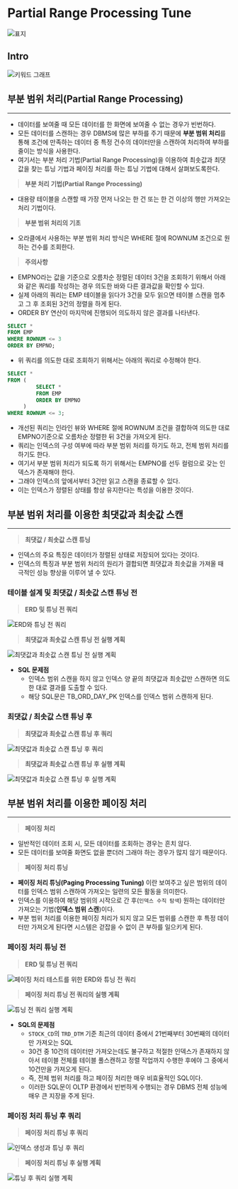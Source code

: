 # Partial Range Processing Tune

![표지](../../images/oracle/partial_range_process/partial_range_process.001.jpeg)

## Intro

![키워드 그래프](../../images/oracle/partial_range_process/partial_range_process.002.jpeg)

## 부분 범위 처리(Partial Range Processing) 

---

- 데이터를 보여줄 때 모든 데이터를 한 화면에 보여줄 수 없는 경우가 빈번하다.
- 모든 데이터를 스캔하는 경우 DBMS에 많은 부하를 주기 때문에 **부분 범위 처리**를 통해 조건에 만족하는 데이터 중 특정 건수의 데이터만을 스캔하여 처리하여 부하를 줄이는 방식을 사용한다.
- 여기서는 부분 처리 기법(Partial Range Processing)을 이용하여 최솟값과 최댓값을 찾는 튜닝 기법과 페이징 처리를 하는 튜닝 기법에 대해서 살펴보도록한다.

> **부분 처리 기법(Partial Range Processing)**

- 대용량 테이블을 스캔할 때 가장 먼저 나오는 한 건 또는 한 건 이상의 행만 가져오는 처리 기법이다.

> **부분 범위 처리의 기초**

- 오라클에서 사용하는 부분 범위 처리 방식은 WHERE 절에 ROWNUM 조건으로 원하는 건수를 조회한다.

> **주의사항**

- EMPNO라는 값을 기준으로 오름차순 정렬된 데이터 3건을 조회하기 위해서 아래와 같은 쿼리를 작성하는 경우 의도한 바와 다른 결과값을 확인할 수 있다.
- 실제 아래의 쿼리는 EMP 테이블을 읽다가 3건을 모두 읽으면 테이블 스캔을 멈추고 그 후 조회된 3건의 정렬을 하게 된다.
- ORDER BY 연산이 마지막에 진행되어 의도하지 않은 결과를 나타낸다.

```sql
SELECT *
FROM EMP
WHERE ROWNUM <= 3
ORDER BY EMPNO;
```

- 위 쿼리를 의도한 대로 조회하기 위해서는 아래의 쿼리로 수정해야 한다.

```sql
SELECT *
FROM (
         SELECT *
         FROM EMP
         ORDER BY EMPNO
     )
WHERE ROWNUM <= 3;
```

- 개선된 쿼리는 인라인 뷰와 WHERE 절에 ROWNUM 조건을 결합하여 의도한 대로 EMPNO기준으로 오름차순 정렬한 뒤 3건을 가져오게 된다.
- 쿼리는 인덱스의 구성 여부에 따라 부분 범위 처리를 하기도 하고, 전체 범위 처리를 하기도 한다.
- 여기서 부분 범위 처리가 되도록 하기 위해서는 EMPNO를 선두 컬럼으로 갖는 인덱스가 존재해야 한다.
- 그래야 인덱스의 앞에서부터 3건만 읽고 스캔을 종료할 수 있다.
- 이는 인덱스가 정렬된 상태를 항상 유지한다는 특성을 이용한 것이다.

## 부분 범위 처리를 이용한 최댓값과 최솟값 스캔

---

> **최댓값 / 최솟값 스캔 튜닝**

- 인덱스의 주요 특징은 데이터가 정렬된 상태로 저장되어 있다는 것이다.
- 인덱스의 특징과 부분 범위 처리의 원리가 결합되면 최댓값과 최솟값을 가져올 때 극적인 성능 향상을 이루어 낼 수 있다.

### 테이블 설계 및 최댓값 / 최솟값 스캔 튜닝 전

> **ERD 및 튜닝 전 쿼리**

![ERD와 튜닝 전 쿼리](../../images/oracle/partial_range_process/partial_range_process.003.jpeg)

> **최댓값과 최솟값 스캔 튜닝 전 실행 계획**

![최댓값과 최솟값 스캔 튜닝 전 실행 계획](../../images/oracle/partial_range_process/partial_range_process.004.jpeg)

- **SQL 문제점**
	- 인덱스 범위 스캔을 하지 않고 인덱스 양 끝의 최댓값과 최솟값만 스캔하면 의도한 대로 결과를 도출할 수 있다.
	- 해당 SQL문은 TB_ORD_DAY_PK 인덱스를 인덱스 범위 스캔하게 된다.

### 최댓값 / 최솟값 스캔 튜닝 후

> **최댓값과 최솟값 스캔 튜닝 후 쿼리**

![최댓값과 최솟값 스캔 튜닝 후 쿼리](../../images/oracle/partial_range_process/partial_range_process.005.jpeg)

> **최댓값과 최솟값 스캔 튜닝 후 실행 계획**

![최댓값과 최솟값 스캔 튜닝 후 실행 계획](../../images/oracle/partial_range_process/partial_range_process.006.jpeg)

## 부분 범위 처리를 이용한 페이징 처리

---

> **페이징 처리**

- 일반적인 데이터 조회 시, 모든 데이터를 조회하는 경우는 흔치 않다. 
- 모든 데이터를 보여줄 화면도 없을 뿐더러 그래야 하는 경우가 많지 않기 때문이다.

> **페이징 처리 튜닝**

- **페이징 처리 튜닝(Paging Processing Tuning)** 이란 보여주고 싶은 범위의 데이터를 인덱스 범위 스캔하여 가져오는 일련의 모든 활동을 의미한다.
- 인덱스를 이용하여 해당 범위의 시작으로 간 후(`인덱스 수직 탐색`) 원하는 데이터만 가져오는 기법(**인덱스 범위 스캔**)이다.
- 부분 범위 처리를 이용한 페이징 처리가 되지 않고 모든 범위를 스캔한 후 특정 데이터만 가져오게 된다면 시스템은 걷잡을 수 없이 큰 부하를 일으키게 된다.

### 페이징 처리 튜닝 전

> **ERD 및 튜닝 전 쿼리**

![페이징 처리 테스트를 위한 ERD와 튜닝 전 쿼리](../../images/oracle/partial_range_process/partial_range_process.007.jpeg)

> **페이징 처리 튜닝 전 쿼리의 실행 계획**

![튜닝 전 쿼리 실행 계획](../../images/oracle/partial_range_process/partial_range_process.008.jpeg)

- **SQL의 문제점**
	- `STOCK_CD`의 `TRD_DTM` 기준 최근의 데이터 중에서 21번째부터 30번째의 데이터만 가져오는 SQL
	- 30건 중 10건의 데이터만 가져오는데도 불구하고 적절한 인덱스가 존재하지 않아서 테이블 전체를 테이블 풀스캔하고 정렬 작업까지 수행한 후에야 그 중에서 10건만을 가져오게 된다.
	- 즉, 전체 범위 처리를 하고 페이징 처리한 매우 비효율적인 SQL이다.
	- 이러한 SQL문이 OLTP 환경에서 빈번하게 수행되는 경우 DBMS 전체 성능에 매우 큰 지장을 주게 된다.
	
### 페이징 처리 튜닝 후 쿼리

> **페이징 처리 튜닝 후 쿼리**

![인덱스 생성과 튜닝 후 쿼리](../../images/oracle/partial_range_process/partial_range_process.009.jpeg)

> **페이징 처리 튜닝 후 실행 계획**

![튜닝 후 쿼리 실행 계획](../../images/oracle/partial_range_process/partial_range_process.010.jpeg)
